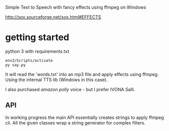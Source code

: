 Simple Text to Speech with fancy effects using ffmpeg on Windows

http://sox.sourceforge.net/sox.html#EFFECTS

# getting started

python 3 with requirements.txt

    env3/Scripts/activate
    py say.py

It will read the 'words.txt' into an mp3 file and apply effects using ffmpeg.
Using the internal TTS lib (Windows in this case).

I also purchased _amazon polly_ voice - but I prefer IVONA Salli.

## API

In working progress the main API essentially creates strings to apply ffmpeg cli. All the given classes wrap a string generator for complex filters.

